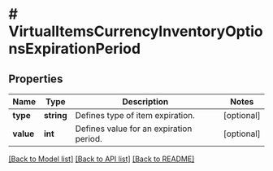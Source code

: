# # VirtualItemsCurrencyInventoryOptionsExpirationPeriod

## Properties

Name | Type | Description | Notes
------------ | ------------- | ------------- | -------------
**type** | **string** | Defines type of item expiration. | [optional]
**value** | **int** | Defines value for an expiration period. | [optional]

[[Back to Model list]](../../README.md#models) [[Back to API list]](../../README.md#endpoints) [[Back to README]](../../README.md)
